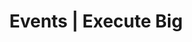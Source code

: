 ---
type: events
layout: events

title: Events | Execute Big
description: We've organized innovative, purpose-driven events impacting thousands of students. We want to help schools like yours to start your own.
keywords: execute,education,private school,hackathon,non-profit,innovation,program,programming,coding,school,impact,create
card: img/cards/card.png
video: /media/chicago.mp4

---